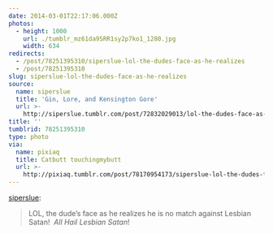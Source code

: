 ```yaml
---
date: 2014-03-01T22:17:06.000Z
photos:
  - height: 1000
    url: ./tumblr_mz61da9SRR1sy2p7ko1_1280.jpg
    width: 634
redirects:
  - /post/78251395310/siperslue-lol-the-dudes-face-as-he-realizes
  - /post/78251395310
slug: siperslue-lol-the-dudes-face-as-he-realizes
source:
  name: siperslue
  title: 'Gin, Lore, and Kensington Gore'
  url: >-
    http://siperslue.tumblr.com/post/72832029013/lol-the-dudes-face-as-he-realizes-he-is-no-match
title: ''
tumblrid: 78251395310
type: photo
via:
  name: pixiaq
  title: Catbutt touchingmybutt
  url: >-
    http://pixiaq.tumblr.com/post/78170954173/siperslue-lol-the-dudes-face-as-he-realizes
---
```

<p><a class="tumblr_blog" href="http://siperslue.tumblr.com/post/72832029013/lol-the-dudes-face-as-he-realizes-he-is-no-match">siperslue</a>:</p>
<blockquote>
<p>LOL, the dude’s face as he realizes he is no match against Lesbian Satan!  <em>All Hail Lesbian Satan</em>!</p>
</blockquote>
